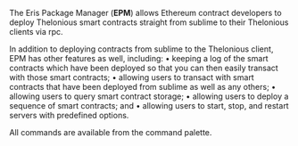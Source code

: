 The Eris Package Manager (**EPM**) allows Ethereum contract developers to deploy Thelonious smart contracts straight from sublime to their Thelonious clients via rpc. 

In addition to deploying contracts from sublime to the Thelonious client, EPM has other features as well, including:
•	keeping a log of the smart contracts which have been deployed so that you can then easily transact with those smart contracts;
•	allowing users to transact with smart contracts that have been deployed from sublime as well as any others;
•	allowing users to query smart contract storage;
•	allowing users to deploy a sequence of smart contracts; and
•	allowing users to start, stop, and restart servers with predefined options.

All commands are available from the command palette.
